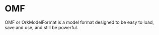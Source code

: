 # OMF
OMF or OrkModelFormat is a model format designed to be easy to load, save and use, and still be powerful.